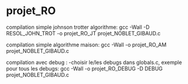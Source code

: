 projet_RO
=========
compilation simple johnson trotter algorithme:
gcc -Wall -D RESOL_JOHN_TROT -o projet_RO_JT projet_NOBLET_GIBAUD.c

compilation simple algorithme maison:
gcc -Wall -o projet_RO_AM projet_NOBLET_GIBAUD.c

compilation avec debug :
-choisir le/les debugs dans globals.c, exemple pour tous les debugs:
gcc -Wall -o projet_RO_DEBUG -D DEBUG projet_NOBLET_GIBAUD.c

